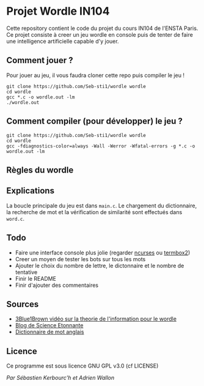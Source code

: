 # Projet Wordle IN104

Cette repository contient le code du projet du cours IN104 de l'ENSTA Paris. Ce projet consiste à creer un jeu wordle en console puis de tenter de faire une intelligence artificielle capable d'y jouer.

## Comment jouer ?

Pour jouer au jeu, il vous faudra cloner cette repo puis compiler le jeu ! 

```
git clone https://github.com/Seb-sti1/wordle wordle
cd wordle
gcc *.c -o wordle.out -lm
./wordle.out
```

## Comment compiler (pour développer) le jeu ?

```
git clone https://github.com/Seb-sti1/wordle wordle
cd wordle
gcc -fdiagnostics-color=always -Wall -Werror -Wfatal-errors -g *.c -o wordle.out -lm
```

## Règles du wordle


## Explications

La boucle principale du jeu est dans `main.c`. Le chargement du dictionnaire, la recherche de mot et la vérification de similarité sont effectués dans `word.c`.






## Todo

- Faire une interface console plus jolie (regarder [ncurses](http://hughm.cs.ukzn.ac.za/~murrellh/os/notes/ncurses.html) ou [termbox2](https://github.com/termbox/termbox2))
- Creer un moyen de tester les bots sur tous les mots
- Ajouter le choix du nombre de lettre, le dictonnaire et le nombre de tentative
- Finir le README
- Finir d'ajouter des commentaires


## Sources

- [3Blue1Brown vidéo sur la theorie de l'information pour le wordle](https://youtu.be/v68zYyaEmEA)
- [Blog de Science Etonnante](https://scienceetonnante.com/2022/02/13/comment-craquer-le-jeu-wordle-sutom/)
- [Dictionnaire de mot anglais](https://github.com/dwyl/english-words)


## Licence

Ce programme est sous licence GNU GPL v3.0 (cf LICENSE)

*Par Sébastien Kerbourc'h et Adrien Wallon* 





